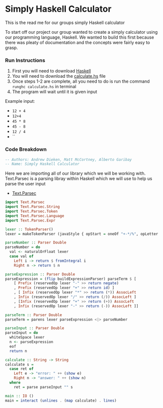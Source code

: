 # Simply Haskell Calculator
This is the read me for our groups simply Haskell calculator


To start off our project our group wanted to create a simply calculator using our programming language, Haskell. We wanted to build this first because there was pleaty of documentation and the concepts were fairly easy to grasp.

### Run Instructions
1. First you will need to download [Haskell](https://www.haskell.org/platform/mac.html)
2. You will need to download the [calculate.hs](https://github.com/andrewdieken/CPSC-354/blob/master/calculator.hs) file
3. Once steps 1-2 are complete, all you need to do is run the command `runghc calculate.hs` in terminal
4. The program will wait until it is given input

Example input:
-  `12 + 4`
- `12+4`
- `45 * 8`
- `45 - 8`
- `12 / 4`
- ``


### Code Breakdown
```haskell
-- Authors: Andrew Dieken, Matt McCortney, Alberto Garibay
-- Name: Simply Haskell Calculator
```
Here we are importing all of our library which we will be working with.
Text.Parsec is a parsing libray within Haskell which we will use to help us parse the user input
- [Text.Parsec](http://hackage.haskell.org/package/parsec-3.1.13.0/docs/Text-Parsec.html)
```haskell
import Text.Parsec
import Text.Parsec.String
import Text.Parsec.Token
import Text.Parsec.Language
import Text.Parsec.Expr
```

```haskell
lexer :: TokenParser()
lexer = makeTokenParser (javaStyle { opStart = oneOf "+-*/%", opLetter = oneOf "+-*/%" })
```

```haskell
parseNumber :: Parser Double
parseNumber = do
  val <- naturalOrFloat lexer
  case val of
    Left i -> return $ fromIntegral i
    Right n -> return $ n
```

```haskell
parseExpression :: Parser Double
parseExpression = (flip buildExpressionParser) parseTerm $ [
    [ Prefix (reservedOp lexer "-" >> return negate)
    , Prefix (reservedOp lexer "+" >> return id) ]
    , [ Infix (reservedOp lexer "*" >> return (*)) AssocLeft
    , Infix (reservedOp lexer "/" >> return (/)) AssocLeft ]
    , [Infix (reservedOp lexer "+" >> return (+)) AssocLeft
    , Infix (reservedOp lexer "-" >> return (-)) AssocLeft ]]
```

```haskell
parseTerm :: Parser Double
parseTerm = parens lexer parseExpression <|> parseNumber
```

```haskell
parseInput :: Parser Double
parseInput = do
  whiteSpace lexer
  n <- parseExpression
  eof
  return n
```

```haskell
calculate :: String -> String
calculate s =
  case ret of
    Left e -> "error: " ++ (show e)
    Right n -> "answer: " ++ (show n)
  where
    ret = parse parseInput "" s
```

```haskell
main :: IO ()
main = interact (unlines . (map calculate) . lines)
```

